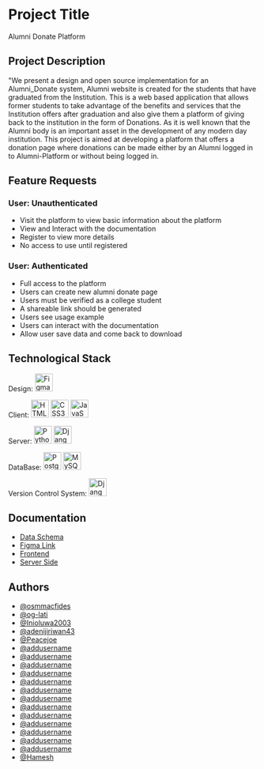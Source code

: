 # Project Title

Alumni Donate Platform

## Project Description


"We present a design and open source implementation for an Alumni_Donate system, 
Alumni website is created for the students that have graduated from the Institution. This is a web based application that allows former students to take advantage of the benefits and services that the Institution offers after graduation and also give them a platform of giving back to the institution in the form of Donations. As it is well known that the Alumni body is an important asset in the development of any modern day institution.
This project is aimed at developing a platform that offers a donation page where donations can be made either by an Alumni logged in to Alumni-Platform or without being logged in.

## Feature Requests

### User: Unauthenticated
- Visit the platform to view basic information about the platform
- View and Interact with the documentation
- Register to view more details
- No access to use until registered

### User: Authenticated
- Full access to the platform
- Users can create new alumni donate page
- Users must be verified as a college student
- A shareable link should be generated 
- Users see usage example
- Users can interact with the documentation
- Allow user save data and come back to download

## Technological Stack

<p align="left">Design:
	<a href="https://www.figma.com/" target="_blank" rel="noreferrer"><img src="https://raw.githubusercontent.com/danielcranney/readme-generator/main/public/icons/skills/figma-colored.svg" width="36" height="36" alt="Figma" /></a></p>
</p>
<p align="left">Client:
	<a href="https://developer.mozilla.org/en-US/docs/Glossary/HTML5" target="_blank" rel="noreferrer"><img src="https://raw.githubusercontent.com/danielcranney/readme-generator/main/public/icons/skills/html5-colored.svg" width="36" height="36" alt="HTML5" /></a>
	<a href="https://www.w3.org/TR/CSS/#css" target="_blank" rel="noreferrer"><img src="https://raw.githubusercontent.com/danielcranney/readme-generator/main/public/icons/skills/css3-colored.svg" width="36" height="36" alt="CSS3" /></a>
	<a href="https://developer.mozilla.org/en-US/docs/Web/JavaScript" target="_blank" rel="noreferrer"><img src="https://raw.githubusercontent.com/danielcranney/readme-generator/main/public/icons/skills/javascript-colored.svg" width="36" height="36" alt="JavaScript" /></a>
</p>
<p align="left">Server:
	<a href="https://www.python.org/" target="_blank" rel="noreferrer"><img src="https://raw.githubusercontent.com/danielcranney/readme-generator/main/public/icons/skills/python-colored.svg" width="36" height="36" alt="Python" /></a>
   <a href="https://www.djangoproject.com/" target="_blank" rel="noreferrer"><img src="https://verbose-equals-true.gitlab.io/django-postgres-vue-gitlab-ecs/django.jpg" width="36" height="36" alt="Django"/></a>
</p>
<p align="left">DataBase:
<a href="https://www.postgresql.org/" target="_blank" rel="noreferrer"><img src="https://raw.githubusercontent.com/danielcranney/readme-generator/main/public/icons/skills/postgresql-colored.svg" width="36" height="36" alt="PostgreSQL" /></a>
<a href="https://www.mysql.com/" target="_blank" rel="noreferrer"><img src="https://raw.githubusercontent.com/danielcranney/readme-generator/main/public/icons/skills/mysql-colored.svg" width="36" height="36" alt="MySQL" /></a></p>
<p align="left">Version Control System: 
 <a href="https://www.github.com/" target="_blank" rel="noreferrer"><img src="https://github.githubassets.com/images/modules/logos_page/GitHub-Mark.png" width="36" height="36" alt="Django"/></a>
</p>


## Documentation

- [Data Schema](https://linktodocumentation)
- [Figma Link](https://linktodocumentation)
- [Frontend](https://linktodocumentation)
- [Server Side](https://docs.google.com/document/d/1X0CcFMb7bXfWedCc_91pOlBgs-ODgLKfsEyksTPlXEo/edit)

## Authors 
- [@osmmacfides](https://github.com/osmmacfides)
- [@og-lati](https://github.com/og-lati)
- [@Inioluwa2003](https://github.com/Inioluwa2003)
- [@adenijiriwan43](https://github.com/adenijiridwan43)
- [@Peacejoe](https://github.com/Peacejoe)
- [@addusername](https://github.com/addusername)
- [@addusername](https://github.com/addusername)
- [@addusername](https://github.com/addusername)
- [@addusername](https://github.com/addusername)
- [@addusername](https://github.com/addusername)
- [@addusername](https://github.com/addusername)
- [@addusername](https://github.com/addusername)
- [@addusername](https://github.com/addusername)
- [@addusername](https://github.com/addusername)
- [@addusername](https://github.com/addusername)
- [@addusername](https://github.com/addusername)
- [@addusername](https://github.com/addusername)
- [@addusername](https://github.com/addusername)
- [@Hamesh](https://github.com/Hameshh)


